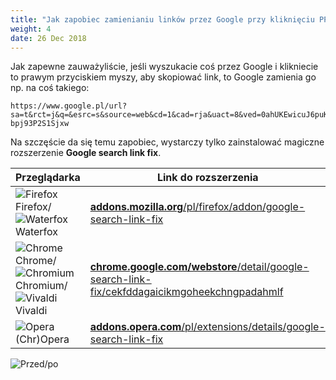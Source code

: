 ```yaml
---
title: "Jak zapobiec zamienianiu linków przez Google przy kliknięciu PPM?"
weight: 4
date: 26 Dec 2018
---
```

Jak zapewne zauważyliście, jeśli wyszukacie coś przez Google i klikniecie to prawym przyciskiem myszy, aby skopiować link, to Google zamienia go np. na coś takiego:
```
https://www.google.pl/url?sa=t&rct=j&q=&esrc=s&source=web&cd=1&cad=rja&uact=8&ved=0ahUKEwicuJ6puKTVAhUhOpoKHYkgDloQFggtMAA&url=http%3A%2F%2Fsatkurier.pl%2F&usg=AFQjCNEeq3O247Wi2FAi-bpj93P2S1Sjxw
```
Na szczęście da się temu zapobiec, wystarczy tylko zainstalować magiczne rozszerzenie **Google search link fix**.

|Przeglądarka | Link do rozszerzenia |
| ----------- | ------- |
| ![Firefox]Firefox/![Waterfox]Waterfox | [**addons.mozilla.org**/pl/firefox/addon/google-search-link-fix](https://addons.mozilla.org/pl/firefox/addon/google-search-link-fix "https://addons.mozilla.org/pl/firefox/addon/google-search-link-fix") |
| ![Chrome]Chrome/![Chromium]Chromium/![Vivaldi]Vivaldi | [**chrome.google.com/webstore**/detail/google-search-link-fix/cekfddagaicikmgoheekchngpadahmlf](https://chrome.google.com/webstore/detail/google-search-link-fix/cekfddagaicikmgoheekchngpadahmlf "https://chrome.google.com/webstore/detail/google-search-link-fix/cekfddagaicikmgoheekchngpadahmlf") |
| ![Opera][](Chr)Opera | [**addons.opera.com**/pl/extensions/details/google-search-link-fix](https://addons.opera.com/pl/extensions/details/google-search-link-fix "https://addons.opera.com/pl/extensions/details/google-search-link-fix") |

![Przed/po](http://i.imgur.com/wL13ARK.jpg "Przed/po")

[Firefox]: https://cdnjs.cloudflare.com/ajax/libs/browser-logos/46.1.0/firefox/firefox_24x24.png "Mozilla Firefox"
[Waterfox]: https://cdnjs.cloudflare.com/ajax/libs/browser-logos/46.1.0/waterfox/waterfox_24x24.png "Waterfox"
[Chrome]: https://cdnjs.cloudflare.com/ajax/libs/browser-logos/46.1.0/chrome/chrome_24x24.png "Google Chrome"
[Chromium]: https://cdnjs.cloudflare.com/ajax/libs/browser-logos/46.1.0/chromium/chromium_24x24.png "Chromium"
[Vivaldi]: https://cdnjs.cloudflare.com/ajax/libs/browser-logos/46.1.0/vivaldi/vivaldi_24x24.png "Vivaldi"
[Opera]: https://cdnjs.cloudflare.com/ajax/libs/browser-logos/46.1.0/opera/opera_24x24.png "Opera"